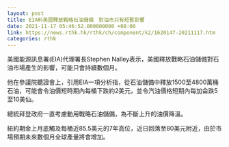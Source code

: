 ```yaml
---
layout: post
title: EIA料美國釋放戰略石油儲備　對油市只有短暫影響
date: 2021-11-17 05:46:52.000000000 +08:00
link: https://news.rthk.hk/rthk/ch/component/k2/1620147-20211117.htm
categories: rthk
---
```


美國能源訊息署(EIA)代理署長Stephen Nalley表示，美國釋放戰略石油儲備對石油市場產生的影響，可能只會持續數個月。

他在參議院聽證會上，引用EIA一項分析指，從石油儲備中釋放1500至4800萬桶石油，可能會令油價短時期內每桶下跌約2美元，並令汽油價格短期內每加侖跌5至10美仙。

總統拜登政府一直考慮動用戰略石油儲備，為不斷上升的油價降溫。

紐約期金上月底觸及每桶近85.5美元的7年高位，近日回落至80美元附近，由於市場預期未來數個月全球產量將會增加。
